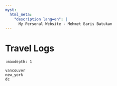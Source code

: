 ```yaml
---
myst:
  html_meta:
    "description lang=en": |
      My Personal Website - Mehmet Baris Batukan
---
```


# Travel Logs

```{toctree}
:maxdepth: 1

vancouver
new_york
dc
```